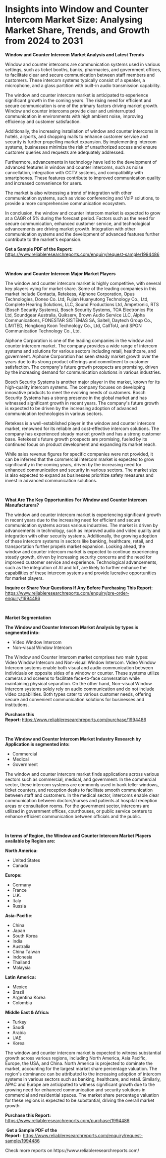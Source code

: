 <p><h1>Insights into Window and Counter Intercom Market Size: Analysing Market Share, Trends, and Growth from 2024 to 2031</h1></p><p><strong>Window and Counter Intercom Market Analysis and Latest Trends</strong></p>
<p><p>Window and counter intercoms are communication systems used in various settings, such as ticket booths, banks, pharmacies, and government offices, to facilitate clear and secure communication between staff members and customers. These intercom systems typically consist of a speaker, a microphone, and a glass partition with built-in audio transmission capability.</p><p>The window and counter intercom market is anticipated to experience significant growth in the coming years. The rising need for efficient and secure communication is one of the primary factors driving market growth. Window and counter intercoms provide clear and uninterrupted communication in environments with high ambient noise, improving efficiency and customer satisfaction.</p><p>Additionally, the increasing installation of window and counter intercoms in hotels, airports, and shopping malls to enhance customer service and security is further propelling market expansion. By implementing intercom systems, businesses minimize the risk of unauthorized access and ensure customer queries and requests are adequately addressed.</p><p>Furthermore, advancements in technology have led to the development of advanced features in window and counter intercoms, such as noise cancellation, integration with CCTV systems, and compatibility with smartphones. These features contribute to improved communication quality and increased convenience for users.</p><p>The market is also witnessing a trend of integration with other communication systems, such as video conferencing and VoIP solutions, to provide a more comprehensive communication ecosystem.</p><p>In conclusion, the window and counter intercom market is expected to grow at a CAGR of 5% during the forecast period. Factors such as the need for secure communication, enhanced customer service, and technological advancements are driving market growth. Integration with other communication systems and the development of advanced features further contribute to the market's expansion.</p></p>
<p><strong>Get a Sample PDF of the Report:&nbsp;</strong> <a href="https://www.reliableresearchreports.com/enquiry/request-sample/1994486">https://www.reliableresearchreports.com/enquiry/request-sample/1994486</a></p>
<p>&nbsp;</p>
<p><strong>Window and Counter Intercom Major Market Players</strong></p>
<p><p>The window and counter intercom market is highly competitive, with several key players vying for market share. Some of the leading companies in this market include Contacta, Retekess, Aiphone Corporation, Opus Technologies, Doneo Co. Ltd, Fujian Huanyutong Technology Co., Ltd, Complete Hearing Solutions, LLC, Sound Productions Ltd, Ampetronic, RTS (Bosch Security Systems), Bosch Security Systems, TOA Electronics Pte Ltd, Soundgear Australia, Quikserv, Brown Audio Service LLC, Alpha Communications, FONESTAR SISTEMAS SA, Saitell, Daytech Group Co., LIMITED, Hongkong Koon Technology Co., Ltd, CallToU, and SPON Communication Technology Co., Ltd. </p><p>Aiphone Corporation is one of the leading companies in the window and counter intercom market. The company provides a wide range of intercom systems and solutions for various sectors including retail, healthcare, and government. Aiphone Corporation has seen steady market growth over the years due to its strong product offerings and commitment to customer satisfaction. The company's future growth prospects are promising, driven by the increasing demand for communication solutions in various industries. </p><p>Bosch Security Systems is another major player in the market, known for its high-quality intercom systems. The company focuses on developing innovative products to meet the evolving needs of customers. Bosch Security Systems has a strong presence in the global market and has witnessed significant growth in recent years. The company's future growth is expected to be driven by the increasing adoption of advanced communication technologies in various sectors.</p><p>Retekess is a well-established player in the window and counter intercom market, renowned for its reliable and cost-effective intercom solutions. The company has experienced steady market growth and has a strong customer base. Retekess's future growth prospects are promising, fueled by its continued focus on product development and expanding its market reach.</p><p>While sales revenue figures for specific companies were not provided, it can be inferred that the commercial intercom market is expected to grow significantly in the coming years, driven by the increasing need for enhanced communication and security in various sectors. The market size is also expected to expand as businesses prioritize safety measures and invest in advanced communication solutions.</p></p>
<p>&nbsp;</p>
<p><strong>What Are The Key Opportunities For Window and Counter Intercom Manufacturers?</strong></p>
<p><p>The window and counter intercom market is experiencing significant growth in recent years due to the increasing need for efficient and secure communication systems across various industries. The market is driven by advancements in technology, such as improved audio and video quality and integration with other security systems. Additionally, the growing adoption of these intercom systems in sectors like banking, healthcare, retail, and transportation further propels market expansion. Looking ahead, the window and counter intercom market is expected to continue experiencing steady growth, driven by increasing security concerns and the need for improved customer service and experience. Technological advancements, such as the integration of AI and IoT, are likely to further enhance the capabilities of these intercom systems and provide lucrative opportunities for market players.</p></p>
<p><strong>Inquire or Share Your Questions If Any Before Purchasing This Report:</strong> <a href="https://www.reliableresearchreports.com/enquiry/pre-order-enquiry/1994486">https://www.reliableresearchreports.com/enquiry/pre-order-enquiry/1994486</a></p>
<p>&nbsp;</p>
<p><strong>Market Segmentation</strong></p>
<p><strong>The Window and Counter Intercom Market Analysis by types is segmented into:</strong></p>
<p><ul><li>Video Window Intercom</li><li>Non-visual Window Intercom</li></ul></p>
<p><p>The Window and Counter Intercom market comprises two main types: Video Window Intercom and Non-visual Window Intercom. Video Window Intercom systems enable both visual and audio communication between individuals on opposite sides of a window or counter. These systems utilize cameras and screens to facilitate face-to-face conversation while maintaining physical separation. On the other hand, Non-visual Window Intercom systems solely rely on audio communication and do not include video capabilities. Both types cater to various customer needs, offering secure and convenient communication solutions for businesses and institutions.</p></p>
<p><strong>Purchase this Report:&nbsp;</strong><a href="https://www.reliableresearchreports.com/purchase/1994486">https://www.reliableresearchreports.com/purchase/1994486</a></p>
<p>&nbsp;</p>
<p><strong>The Window and Counter Intercom Market Industry Research by Application is segmented into:</strong></p>
<p><ul><li>Commercial</li><li>Medical</li><li>Government</li></ul></p>
<p><p>The window and counter intercom market finds applications across various sectors such as commercial, medical, and government. In the commercial sector, these intercom systems are commonly used in bank teller windows, ticket counters, and reception desks to facilitate smooth communication between staff and customers. In the medical sector, intercoms enable clear communication between doctors/nurses and patients at hospital reception areas or consultation rooms. For the government sector, intercoms are utilized in government offices, courthouses, or public service centers to enhance efficient communication between officials and the public.</p></p>
<p>&nbsp;</p>
<p><strong>In terms of Region, the Window and Counter Intercom Market Players available by Region are:</strong></p>
<p>
    <p> <strong> North America: </strong>
        <ul>
            <li>United States</li>
            <li>Canada</li>
        </ul>
        </p> 
    <p> <strong> Europe: </strong>
        <ul>
            <li>Germany</li>
            <li>France</li>
            <li>U.K.</li>
            <li>Italy</li>
            <li>Russia</li>
        </ul>
        </p> 
    <p> <strong> Asia-Pacific: </strong>
        <ul>
            <li>China</li>
            <li>Japan</li>
            <li>South Korea</li>
            <li>India</li>
            <li>Australia</li>
            <li>China Taiwan</li>
            <li>Indonesia</li>
            <li>Thailand</li>
            <li>Malaysia</li>
        </ul>
        </p> 
    <p> <strong> Latin America: </strong>
        <ul>
            <li>Mexico</li>
            <li>Brazil</li>
            <li>Argentina Korea</li>
            <li>Colombia</li>
        </ul>
        </p> 
    <p> <strong> Middle East & Africa: </strong>
        <ul>
            <li>Turkey</li>
            <li>Saudi</li>
            <li>Arabia</li>
            <li>UAE</li>
            <li>Korea</li>
        </ul>
    </p>
    </p>
<p><p>The window and counter intercom market is expected to witness substantial growth across various regions, including North America, Asia Pacific, Europe, the USA, and China. North America is projected to dominate the market, accounting for the largest market share percentage valuation. The region's dominance can be attributed to the increasing adoption of intercom systems in various sectors such as banking, healthcare, and retail. Similarly, APAC and Europe are anticipated to witness significant growth due to the growing need for enhanced communication and security solutions in commercial and residential spaces. The market share percentage valuation for these regions is expected to be substantial, driving the overall market growth.</p></p>
<p><strong>Purchase this Report: </strong><a href="https://www.reliableresearchreports.com/purchase/1994486">https://www.reliableresearchreports.com/purchase/1994486</a></p>
<p>&nbsp;<strong>Get a Sample PDF of the Report:&nbsp;&nbsp;</strong><a href="https://www.reliableresearchreports.com/enquiry/request-sample/1994486">https://www.reliableresearchreports.com/enquiry/request-sample/1994486</a></p>
<p><strong></strong></p>
<p>Check more reports on https://www.reliableresearchreports.com/</p>
